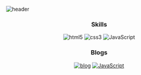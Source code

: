 ![header](https://capsule-render.vercel.app/api?type=transparent&height=100&section=header&text=hyegineer%20github&desc=publishing&fontSize=40&fontColor=333333&Desc&descAlign=62.5&Desc&descAlignY=85)

<h3 align="center">Skills</h3>
<div align=center>
<img alt="html5" src ="https://img.shields.io/badge/HTML5-E34F26?style=flat-square&logo=HTML5&logoColor=white"/> <img alt="css3" src ="https://img.shields.io/badge/CSS3-1572B6?style=flat-square&logo=CSS3&logoColor=white"/> <img alt="JavaScript" src ="https://img.shields.io/badge/JavaScript-F7DF1E?style=flat-square&logo=JavaScript&logoColor=333"/>
</div>

<h3 align="center">Blogs</h3>
<div align=center>
<a target="_blank" href="https://hyegineer.github.io/"><img alt="blog" href="https://hyegineer.github.io/" src ="https://img.shields.io/badge/Github blog-181717?style=flat-square&logo=GitHub&logoColor=white"/></a> <a href="https://velog.io/@jeonghyegene/posts" target="_blank"><img alt="JavaScript" src="https://img.shields.io/badge/velog-1fc392?style=flat-square"/></a>
</div>
